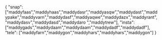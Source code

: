 {
  "snap":  ["maddyfaas","maddyhaas","maddydasr","maddyasqw","maddydast","maddypake","maddyvarn","maddydasf","maddyaqwe","maddydazx","maddyrant","maddydasv","maddydasd","maddydaro ","maddytrew"],
  "insta": ["maddygads","maddydaam","maddydaam","maddydadf","maddydadf"],
  "tele":  ["maddyfarn","maddygon","maddyhars","maddyhars","maddygon"]
}
